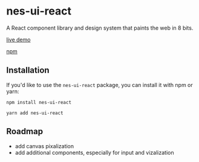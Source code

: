 # nes-ui-react

A React component library and design system that paints the web in 8 bits.

[live demo](https://kyr0.github.io/nes-ui-react/)

[npm](https://www.npmjs.com/package/nes-ui-react)

## Installation

If you'd like to use the `nes-ui-react` package, you can install it with npm or yarn:

    npm install nes-ui-react

    yarn add nes-ui-react

## Roadmap
- add canvas pixalization
- add additional components, especially for input and vizalization